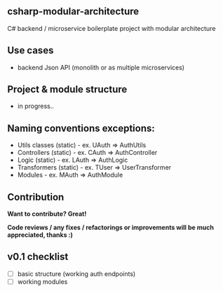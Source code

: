 ## csharp-modular-architecture
C# backend / microservice boilerplate project with modular architecture

## Use cases
+ backend Json API (monolith or as multiple microservices)

## Project & module structure
+ in progress..

## Naming conventions exceptions:
+ Utils classes (static) - ex. UAuth => AuthUtils
+ Controllers (static) - ex. CAuth => AuthController
+ Logic (static) - ex. LAuth => AuthLogic
+ Transformers (static) - ex. TUser => UserTransformer
+ Modules - ex. MAuth => AuthModule

## Contribution

**Want to contribute? Great!**

**Code reviews / any fixes / refactorings or improvements will be much appreciated, thanks :)**

## v0.1 checklist
- [ ] basic structure (working auth endpoints)
- [ ] working modules
